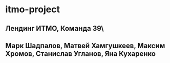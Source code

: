 # itmo-project
## Лендинг ИТМО, Команда 39\
## Марк Шадпалов, Матвей Хамгушкеев, Максим Хромов, Станислав Угланов, Яна Кухаренко
